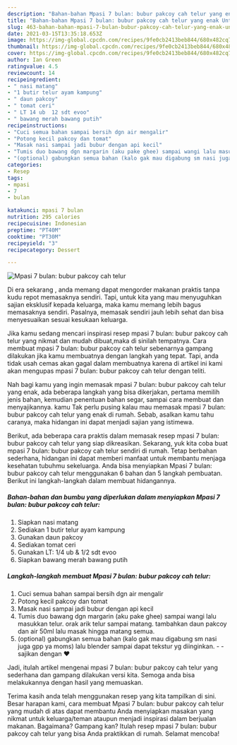 ```yaml
---
description: "Bahan-bahan Mpasi 7 bulan: bubur pakcoy cah telur yang enak Untuk Jualan"
title: "Bahan-bahan Mpasi 7 bulan: bubur pakcoy cah telur yang enak Untuk Jualan"
slug: 463-bahan-bahan-mpasi-7-bulan-bubur-pakcoy-cah-telur-yang-enak-untuk-jualan
date: 2021-03-15T13:35:18.653Z
image: https://img-global.cpcdn.com/recipes/9fe0cb2413beb844/680x482cq70/mpasi-7-bulan-bubur-pakcoy-cah-telur-foto-resep-utama.jpg
thumbnail: https://img-global.cpcdn.com/recipes/9fe0cb2413beb844/680x482cq70/mpasi-7-bulan-bubur-pakcoy-cah-telur-foto-resep-utama.jpg
cover: https://img-global.cpcdn.com/recipes/9fe0cb2413beb844/680x482cq70/mpasi-7-bulan-bubur-pakcoy-cah-telur-foto-resep-utama.jpg
author: Ian Green
ratingvalue: 4.5
reviewcount: 14
recipeingredient:
- " nasi matang"
- "1 butir telur ayam kampung"
- " daun pakcoy"
- " tomat ceri"
- " LT 14 ub  12 sdt evoo"
- " bawang merah bawang putih"
recipeinstructions:
- "Cuci semua bahan sampai bersih dgn air mengalir"
- "Potong kecil pakcoy dan tomat"
- "Masak nasi sampai jadi bubur dengan api kecil"
- "Tumis duo bawang dgn margarin (aku pake ghee) sampai wangi lalu masukkan telur. orak arik telur sampai matang. tambahkan daun pakcoy dan air 50ml lalu masak hingga matang semua."
- "(optional) gabungkan semua bahan (kalo gak mau digabung sm nasi juga gpp ya moms) lalu blender sampai dapat tekstur yg diinginkan.   sajikan dengan ❤️"
categories:
- Resep
tags:
- mpasi
- 7
- bulan

katakunci: mpasi 7 bulan 
nutrition: 295 calories
recipecuisine: Indonesian
preptime: "PT40M"
cooktime: "PT30M"
recipeyield: "3"
recipecategory: Dessert

---
```



![Mpasi 7 bulan: bubur pakcoy cah telur](https://img-global.cpcdn.com/recipes/9fe0cb2413beb844/680x482cq70/mpasi-7-bulan-bubur-pakcoy-cah-telur-foto-resep-utama.jpg)

Di era  sekarang , anda memang dapat mengorder makanan praktis tanpa kudu repot memasaknya sendiri. Tapi, untuk kita yang mau menyuguhkan sajian eksklusif kepada keluarga, maka kamu memang lebih bagus memasaknya sendiri. Pasalnya, memasak sendiri jauh lebih sehat dan bisa menyesuaikan sesuai kesukaan keluarga.

Jika kamu sedang mencari inspirasi resep mpasi 7 bulan: bubur pakcoy cah telur yang nikmat dan mudah dibuat,maka di sinilah tempatnya. Cara membuat mpasi 7 bulan: bubur pakcoy cah telur  sebenarnya gampang dilakukan jika kamu membuatnya dengan langkah yang tepat. Tapi, anda tidak usah cemas akan gagal dalam membuatnya 
karena di artikel ini kami akan mengupas mpasi 7 bulan: bubur pakcoy cah telur dengan teliti.  



Nah bagi kamu yang ingin memasak mpasi 7 bulan: bubur pakcoy cah telur yang enak, ada beberapa langkah yang bisa dikerjakan, pertama memilih jenis bahan, kemudian penentuan bahan segar, sampai cara membuat dan menyajikannya. kamu Tak perlu pusing kalau mau memasak mpasi 7 bulan: bubur pakcoy cah telur yang enak di rumah. Sebab, asalkan kamu  tahu caranya, maka hidangan ini dapat menjadi sajian yang istimewa.

Berikut, ada beberapa cara praktis  dalam memasak resep mpasi 7 bulan: bubur pakcoy cah telur yang siap dikreasikan. Sekarang, yuk kita coba buat mpasi 7 bulan: bubur pakcoy cah telur sendiri di rumah. Tetap berbahan sederhana, hidangan ini dapat memberi manfaat untuk membantu menjaga kesehatan tubuhmu sekeluarga. Anda bisa menyiapkan Mpasi 7 bulan: bubur pakcoy cah telur menggunakan 6 bahan dan 5 langkah pembuatan. Berikut ini langkah-langkah dalam membuat hidangannya.

<!--inarticleads1-->

##### Bahan-bahan dan bumbu yang diperlukan dalam menyiapkan Mpasi 7 bulan: bubur pakcoy cah telur:

1. Siapkan  nasi matang
1. Sediakan 1 butir telur ayam kampung
1. Gunakan  daun pakcoy
1. Sediakan  tomat ceri
1. Gunakan  LT: 1/4 ub &amp; 1/2 sdt evoo
1. Siapkan  bawang merah bawang putih




<!--inarticleads2-->

##### Langkah-langkah membuat Mpasi 7 bulan: bubur pakcoy cah telur:

1. Cuci semua bahan sampai bersih dgn air mengalir
1. Potong kecil pakcoy dan tomat
1. Masak nasi sampai jadi bubur dengan api kecil
1. Tumis duo bawang dgn margarin (aku pake ghee) sampai wangi lalu masukkan telur. orak arik telur sampai matang. tambahkan daun pakcoy dan air 50ml lalu masak hingga matang semua.
1. (optional) gabungkan semua bahan (kalo gak mau digabung sm nasi juga gpp ya moms) lalu blender sampai dapat tekstur yg diinginkan.  -  - sajikan dengan ❤️




Jadi, itulah artikel mengenai  mpasi 7 bulan: bubur pakcoy cah telur  yang sederhana dan gampang dilakukan versi kita. Semoga anda bisa melakukannya dengan hasil yang memuaskan. 

Terima kasih anda telah menggunakan resep yang kita tampilkan di sini. Besar harapan kami, cara membuat  Mpasi 7 bulan: bubur pakcoy cah telur yang mudah di atas dapat membantu Anda menyiapkan masakan yang nikmat untuk keluarga/teman ataupun menjadi inspirasi dalam berjualan makanan. Bagaimana? Gampang kan? Itulah resep mpasi 7 bulan: bubur pakcoy cah telur yang bisa Anda praktikkan di rumah. Selamat mencoba!

